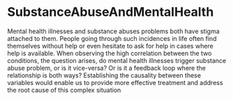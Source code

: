 # SubstanceAbuseAndMentalHealth

Mental health illnesses and substance abuses problems both have stigma attached to them. People going through such incidences in life often find themselves without help or even hesitate to ask for help in cases where help is available. When observing the high correlation between the two conditions, the question arises, do mental health illnesses trigger substance abuse problem, or is it vice-versa? Or is it a feedback loop where the relationship is both ways? Establishing the causality between these variables would enable us to provide more effective treatment and address the root cause of this complex situation
